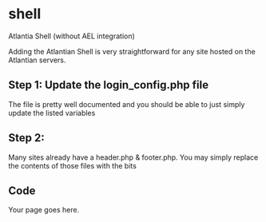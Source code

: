 # shell
Atlantia Shell (without AEL integration)

Adding the Atlantian Shell is very straightforward for any site hosted on the Atlantian servers. 

## Step 1: Update the login_config.php file
The file is pretty well documented and you should be able to just simply update the listed variables

## Step 2: 
Many sites already have a header.php & footer.php. You may simply replace the contents of those files with the bits 

## Code
<?php
// top of the page
include('/home/atlantia_[domain username]/[your subdomain].atlantia.sca.org/local_config.php');
include('/home/atlantia_templates/atlantia_core/template_top.php');
?>

Your page goes here.

<?php 
// bottom of the page
include('/home/atlantia_templates/atlantia_core/template_bottom.php');
?>
